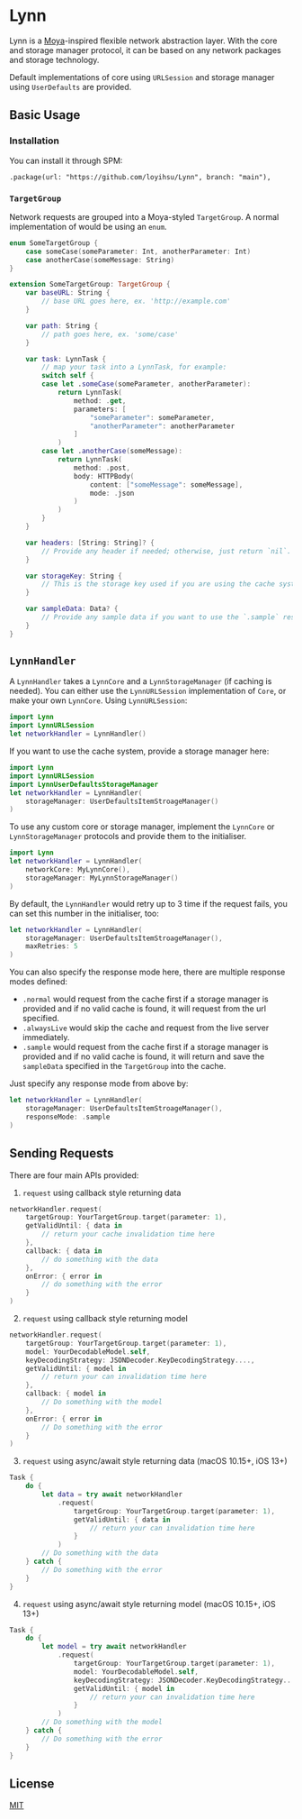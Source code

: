 # Lynn

Lynn is a [Moya][1]-inspired flexible network abstraction layer. With the core and storage manager protocol, it can be based on any network packages and storage technology.

Default implementations of core using `URLSession` and storage manager using `UserDefaults` are provided.

## Basic Usage

### Installation

You can install it through SPM:

```swift=
.package(url: "https://github.com/loyihsu/Lynn", branch: "main"),
```

### `TargetGroup`

Network requests are grouped into a Moya-styled `TargetGroup`. A normal implementation of would be using an `enum`. 

```swift
enum SomeTargetGroup {
    case someCase(someParameter: Int, anotherParameter: Int)
    case anotherCase(someMessage: String)
}

extension SomeTargetGroup: TargetGroup {
    var baseURL: String {
        // base URL goes here, ex. 'http://example.com'
    }

    var path: String {
        // path goes here, ex. 'some/case'
    }

    var task: LynnTask {
        // map your task into a LynnTask, for example:
        switch self {
        case let .someCase(someParameter, anotherParameter):
            return LynnTask(
                method: .get,
                parameters: [
                    "someParameter": someParameter,
                    "anotherParameter": anotherParameter
                ]
            )
        case let .anotherCase(someMessage):
            return LynnTask(
                method: .post,
                body: HTTPBody(
                    content: ["someMessage": someMessage],
                    mode: .json
                )
            )
        }
    }

    var headers: [String: String]? {
        // Provide any header if needed; otherwise, just return `nil`.
    }

    var storageKey: String {
        // This is the storage key used if you are using the cache system. Ex. 'someCase'
    }

    var sampleData: Data? {
        // Provide any sample data if you want to use the `.sample` response mode.
    }
}
```

## `LynnHandler`

A `LynnHandler` takes a `LynnCore` and a `LynnStorageManager` (if caching is needed). You can either use the `LynnURLSession` implementation of `Core`, or make your own `LynnCore`. Using `LynnURLSession`:

```swift
import Lynn
import LynnURLSession
let networkHandler = LynnHandler()
```

If you want to use the cache system, provide a storage manager here:

```swift
import Lynn
import LynnURLSession
import LynnUserDefaultsStorageManager
let networkHandler = LynnHandler(
    storageManager: UserDefaultsItemStroageManager()
)
```

To use any custom core or storage manager, implement the `LynnCore` or `LynnStorageManager` protocols and provide them to the initialiser.

```swift
import Lynn
let networkHandler = LynnHandler(
    networkCore: MyLynnCore(),
    storageManager: MyLynnStorageManager()
)
```

By default, the `LynnHandler` would retry up to 3 time if the request fails, you can set this number in the initialiser, too:

```swift
let networkHandler = LynnHandler(
    storageManager: UserDefaultsItemStroageManager(),
    maxRetries: 5
)
```

You can also specify the response mode here, there are multiple response modes defined:

* `.normal` would request from the cache first if a storage manager is provided and if no valid cache is found, it will request from the url specified.
* `.alwaysLive` would skip the cache and request from the live server immediately.
* `.sample` would request from the cache first if a storage manager is provided and if no valid cache is found, it will return and save the `sampleData` specified in the `TargetGroup` into the cache.

Just specify any response mode from above by:

```swift
let networkHandler = LynnHandler(
    storageManager: UserDefaultsItemStroageManager(),
    responseMode: .sample
)
```

## Sending Requests

There are four main APIs provided:

1. `request` using callback style returning data

```swift
networkHandler.request(
    targetGroup: YourTargetGroup.target(parameter: 1),
    getValidUntil: { data in
        // return your cache invalidation time here
    },
    callback: { data in
        // do something with the data        
    },
    onError: { error in
        // do something with the error
    }
)
```

2. `request` using callback style returning model

```swift
networkHandler.request(
    targetGroup: YourTargetGroup.target(parameter: 1),
    model: YourDecodableModel.self,
    keyDecodingStrategy: JSONDecoder.KeyDecodingStrategy....,
    getValidUntil: { model in
        // return your can invalidation time here
    },
    callback: { model in
        // Do something with the model
    },
    onError: { error in
        // Do something with the error
    }
)
```

3. `request` using async/await style returning data (macOS 10.15+, iOS 13+)

```swift
Task {
    do {
        let data = try await networkHandler
            .request(
                targetGroup: YourTargetGroup.target(parameter: 1),
                getValidUntil: { data in
                    // return your can invalidation time here
                }
            )
        // Do something with the data
    } catch {
        // Do something with the error
    }
}
```

4. `request` using async/await style returning model (macOS 10.15+, iOS 13+)

```swift
Task {
    do {
        let model = try await networkHandler
            .request(
                targetGroup: YourTargetGroup.target(parameter: 1),
                model: YourDecodableModel.self,
                keyDecodingStrategy: JSONDecoder.KeyDecodingStrategy....,
                getValidUntil: { model in
                    // return your can invalidation time here
                }
            )
        // Do something with the model
    } catch {
        // Do something with the error
    }
}
```

## License

[MIT][2]

[1]:	https://github.com/Moya/Moya
[2]:	https://github.com/loyihsu/Lynn/blob/main/LICENSE